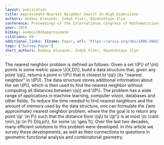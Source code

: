 ```yaml
---
layout: publication
title: Approximate Nearest Neighbor Search In High Dimensions
authors: Andoni Alexandr, Indyk Piotr, Razenshteyn Ilya
conference: Proceedings of the International Congress of Mathematicians (ICM 2018)
year: 2019
bibkey: andoni2018approximate
citations: 49
additional_links: [{name: Paper, url: 'https://arxiv.org/abs/1806.09823'}]
tags: ["Survey-Paper"]
short_authors: Andoni Alexandr, Indyk Piotr, Razenshteyn Ilya
---
```

The nearest neighbor problem is defined as follows: Given a set \\(P\\) of \\(n\\)
points in some metric space \\((X,D)\\), build a data structure that, given any
point \\(q\\), returns a point in \\(P\\) that is closest to \\(q\\) (its "nearest
neighbor" in \\(P\\)). The data structure stores additional information about the
set \\(P\\), which is then used to find the nearest neighbor without computing all
distances between \\(q\\) and \\(P\\). The problem has a wide range of applications in
machine learning, computer vision, databases and other fields.
  To reduce the time needed to find nearest neighbors and the amount of memory
used by the data structure, one can formulate the \{\em approximate\} nearest
neighbor problem, where the the goal is to return any point \\(p' \in P\\) such
that the distance from \\(q\\) to \\(p'\\) is at most \\(c \cdot \min_\{p \in P\} D(q,p)\\),
for some \\(c \geq 1\\). Over the last two decades, many efficient solutions to
this problem were developed. In this article we survey these developments, as
well as their connections to questions in geometric functional analysis and
combinatorial geometry.